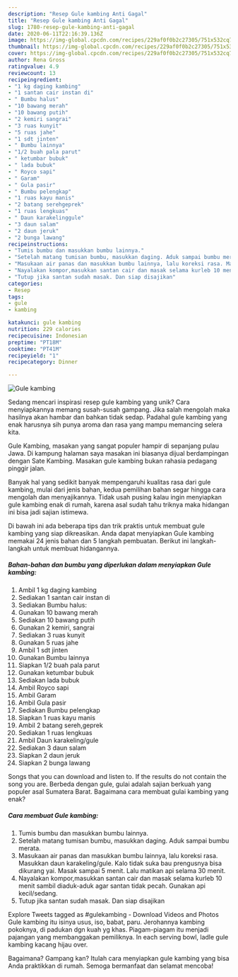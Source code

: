 ```yaml
---
description: "Resep Gule kambing Anti Gagal"
title: "Resep Gule kambing Anti Gagal"
slug: 1780-resep-gule-kambing-anti-gagal
date: 2020-06-11T22:16:39.136Z
image: https://img-global.cpcdn.com/recipes/229af0f0b2c27305/751x532cq70/gule-kambing-foto-resep-utama.jpg
thumbnail: https://img-global.cpcdn.com/recipes/229af0f0b2c27305/751x532cq70/gule-kambing-foto-resep-utama.jpg
cover: https://img-global.cpcdn.com/recipes/229af0f0b2c27305/751x532cq70/gule-kambing-foto-resep-utama.jpg
author: Rena Gross
ratingvalue: 4.9
reviewcount: 13
recipeingredient:
- "1 kg daging kambing"
- "1 santan cair instan di"
- " Bumbu halus"
- "10 bawang merah"
- "10 bawang putih"
- "2 kemiri sangrai"
- "3 ruas kunyit"
- "5 ruas jahe"
- "1 sdt jinten"
- " Bumbu lainnya"
- "1/2 buah pala parut"
- " ketumbar bubuk"
- " lada bubuk"
- " Royco sapi"
- " Garam"
- " Gula pasir"
- " Bumbu pelengkap"
- "1 ruas kayu manis"
- "2 batang serehgeprek"
- "1 ruas lengkuas"
- " Daun karakelinggule"
- "3 daun salam"
- "2 daun jeruk"
- "2 bunga lawang"
recipeinstructions:
- "Tumis bumbu dan masukkan bumbu lainnya."
- "Setelah matang tumisan bumbu, masukkan daging. Aduk sampai bumbu merata."
- "Masukaan air panas dan masukkan bumbu lainnya, lalu koreksi rasa. Masukkan daun karakeling/gule. Kalo tidak suka bau prengusnya bisa dikurang yai. Masak sampai 5 menit. Lalu matikan api selama 30 menit."
- "Nayalakan kompor,masukkan santan cair dan masak selama kurleb 10 menit sambil diaduk-aduk agar santan tidak pecah. Gunakan api kecil/sedang."
- "Tutup jika santan sudah masak. Dan siap disajikan"
categories:
- Resep
tags:
- gule
- kambing

katakunci: gule kambing 
nutrition: 229 calories
recipecuisine: Indonesian
preptime: "PT18M"
cooktime: "PT41M"
recipeyield: "1"
recipecategory: Dinner

---
```



![Gule kambing](https://img-global.cpcdn.com/recipes/229af0f0b2c27305/751x532cq70/gule-kambing-foto-resep-utama.jpg)

Sedang mencari inspirasi resep gule kambing yang unik? Cara menyiapkannya memang susah-susah gampang. Jika salah mengolah maka hasilnya akan hambar dan bahkan tidak sedap. Padahal gule kambing yang enak harusnya sih punya aroma dan rasa yang mampu memancing selera kita.

Gule Kambing, masakan yang sangat populer hampir di sepanjang pulau Jawa. Di kampung halaman saya masakan ini biasanya dijual berdampingan dengan Sate Kambing. Masakan gule kambing bukan rahasia pedagang pinggir jalan.

Banyak hal yang sedikit banyak mempengaruhi kualitas rasa dari gule kambing, mulai dari jenis bahan, kedua pemilihan bahan segar hingga cara mengolah dan menyajikannya. Tidak usah pusing kalau ingin menyiapkan gule kambing enak di rumah, karena asal sudah tahu triknya maka hidangan ini bisa jadi sajian istimewa.


Di bawah ini ada beberapa tips dan trik praktis untuk membuat gule kambing yang siap dikreasikan. Anda dapat menyiapkan Gule kambing memakai 24 jenis bahan dan 5 langkah pembuatan. Berikut ini langkah-langkah untuk membuat hidangannya.

<!--inarticleads1-->

##### Bahan-bahan dan bumbu yang diperlukan dalam menyiapkan Gule kambing:

1. Ambil 1 kg daging kambing
1. Sediakan 1 santan cair instan di
1. Sediakan  Bumbu halus:
1. Gunakan 10 bawang merah
1. Sediakan 10 bawang putih
1. Gunakan 2 kemiri, sangrai
1. Sediakan 3 ruas kunyit
1. Gunakan 5 ruas jahe
1. Ambil 1 sdt jinten
1. Gunakan  Bumbu lainnya
1. Siapkan 1/2 buah pala parut
1. Gunakan  ketumbar bubuk
1. Sediakan  lada bubuk
1. Ambil  Royco sapi
1. Ambil  Garam
1. Ambil  Gula pasir
1. Sediakan  Bumbu pelengkap
1. Siapkan 1 ruas kayu manis
1. Ambil 2 batang sereh,geprek
1. Sediakan 1 ruas lengkuas
1. Ambil  Daun karakeling/gule
1. Sediakan 3 daun salam
1. Siapkan 2 daun jeruk
1. Siapkan 2 bunga lawang


Songs that you can download and listen to. If the results do not contain the song you are. Berbeda dengan gule, gulai adalah sajian berkuah yang populer asal Sumatera Barat. Bagaimana cara membuat gulai kambing yang enak? 

<!--inarticleads2-->

##### Cara membuat Gule kambing:

1. Tumis bumbu dan masukkan bumbu lainnya.
1. Setelah matang tumisan bumbu, masukkan daging. Aduk sampai bumbu merata.
1. Masukaan air panas dan masukkan bumbu lainnya, lalu koreksi rasa. Masukkan daun karakeling/gule. Kalo tidak suka bau prengusnya bisa dikurang yai. Masak sampai 5 menit. Lalu matikan api selama 30 menit.
1. Nayalakan kompor,masukkan santan cair dan masak selama kurleb 10 menit sambil diaduk-aduk agar santan tidak pecah. Gunakan api kecil/sedang.
1. Tutup jika santan sudah masak. Dan siap disajikan


Explore Tweets tagged as #gulekambing - Download Videos and Photos Gule kambing itu isinya usus, iso, babat, paru. Jerohannya kambing pokoknya, di padukan dgn kuah yg khas. Piagam-piagam itu menjadi pajangan yang membanggakan pemiliknya. In each serving bowl, ladle gule kambing kacang hijau over. 

Bagaimana? Gampang kan? Itulah cara menyiapkan gule kambing yang bisa Anda praktikkan di rumah. Semoga bermanfaat dan selamat mencoba!
